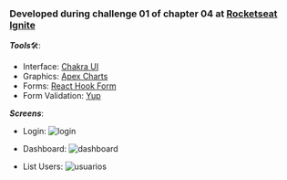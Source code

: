 ### Developed during challenge 01 of chapter 04 at [Rocketseat Ignite](https://www.rocketseat.com.br/ignite)

***Tools***🛠:
 - Interface: [Chakra UI](https://chakra-ui.com//docs)
 - Graphics: [Apex Charts](https://apexcharts.com/)
 - Forms: [React Hook Form](https://react-hook-form.com/)
 - Form Validation: [Yup](https://github.com/jquense/yup)

***Screens***:

 - Login:
![login](https://user-images.githubusercontent.com/45896324/147300365-eed7090a-6813-46c2-97be-f6a46f24fbae.png)

 - Dashboard:
![dashboard](https://user-images.githubusercontent.com/45896324/147300370-719914c1-8cd5-4ca8-a0f7-02cacbcb4666.png)

 - List Users:
![usuarios](https://user-images.githubusercontent.com/45896324/147300375-f98ef77f-3aae-4db2-ad06-fcae9cbdc6a8.png)
